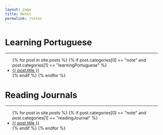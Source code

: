 ```yaml
---
layout: page
title: Notes
permalink: /notes
---
```


# Learning Portuguese
---

<ul>
{% for post in site.posts %}
    {% if post.categories[0] == "note" and post.categories[1] == "learningPortuguese" %}
        <li><a href="{{ post.url }}">{{ post.title }}</a></li>
    {% endif %}
{% endfor %}
</ul>

# Reading Journals
---

<ul>
{% for post in site.posts %}
    {% if post.categories[0] == "note" and post.categories[1] == "readingJournal" %}
        <li><a href="{{ post.url }}">{{ post.title }}</a></li>
    {% endif %}
{% endfor %}
</ul>


